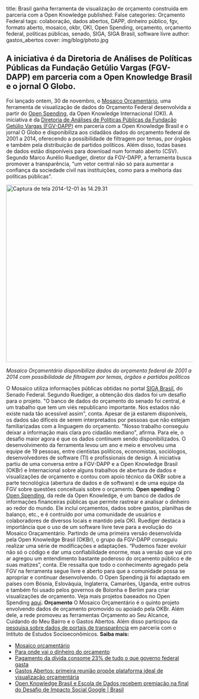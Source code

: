 title: Brasil ganha ferramenta de visualização de orçamento construída em parceria com a Open Knowledge
published: False
categories: Orçamento Federal
tags: colaboração, dados abertos, DAPP, dinheiro público, fgv, formato aberto, mosaico, okbr, OKI, Open Spending, orçamento, orçamento federal, políticas públicas, senado, SIGA, SIGA Brasil, software livre
author: gastos_abertos
cover: img/blog/photo.jpg

## A iniciativa é da Diretoria de Análises de Políticas Públicas da Fundação Getúlio Vargas (FGV-DAPP) em parceria com a Open Knowledge Brasil e o jornal O Globo.
Foi lançado ontem, 30 de novembro, o <a href="http://dapp.fgv.br/mosaico/mosaic_f/2014" target="_blank">Mosaico Orçamentário</a>, uma ferramenta de visualização de dados do Orçamento Federal desenvolvida a partir do <a href="http://openspending.org">Open Spending</a>, da Open Knowledge Internacional (OKI). A iniciativa é da <a href="http://dapp.fgv.br/" target="_blank">Diretoria de Análises de Políticas Públicas da Fundação Getúlio Vargas (FGV-DAPP)</a> em parceria com a Open Knowledge Brasil e o jornal O Globo e disponibiliza aos cidadãos dados do orçamento federal de 2001 a 2014, oferecendo a possibilidade de filtragem por temas, por órgãos e também pela distribuição de partidos políticos. Além disso, todas bases de dados estão disponíveis para download num formato aberto (CSV). Segundo Marco Aurélio Ruediger, diretor da FGV-DAPP, a ferramenta busca promover a transparência, “um vetor central não só para aumentar a confiança da sociedade civil nas instituições, como para a melhoria das políticas públicas”.

<a href="http://br.okblogfarm.org/files/2014/12/Captura-de-tela-2014-12-01-às-14.29.31.png"><img class="wp-image-1966" src="http://br.okblogfarm.org/files/2014/12/Captura-de-tela-2014-12-01-às-14.29.31.png" alt="Captura de tela 2014-12-01 às 14.29.31" width="699" height="479" /></a> 

*Mosaico Orçamentário disponibiliza dados do orçamento federal de 2001 a 2014 com possibilidade de filtragem por temas, órgãos e partidos políticos*

O Mosaico utiliza informações públicas obtidas no portal <a href="http://www12.senado.gov.br/orcamento/sigabrasil" target="_blank">SIGA Brasil</a>, do Senado Federal. Segundo Ruediger, a obtenção dos dados foi um desafio para o projeto. "O banco de dados do orçamento do senado foi central, é um trabalho que tem um viés republicano importante. Nos estados não existe nada tão acessível assim", conta. Apesar de já estarem disponíveis, os dados são difíceis de serem interpretados por pessoas que não estejam familiarizadas com a linguagem do orçamento. "Nosso  trabalho conseguiu deixar a informação mais clara pro cidadão mediano", afirma. Para ele, o desafio maior agora é que os dados continuem sendo disponibilizados. O desenvolvimento da ferramenta levou um ano e meio e envolveu uma equipe de 19 pessoas, entre cientistas políticos, economistas, sociólogos, desenvolvedores de software (TI) e profissionais de design. A iniciativa partiu de uma conversa entre a FGV-DAPP e a Open Knowledge Brasil (OKBr) e Internacional sobre alguns trabalhos de abertura de dados e visualizações de orçamento e contou com apoio técnico da OKBr sobre a parte tecnológica (abertura de dados e de software) e de uma equipe da FGV sobre questões conceituais sobre o orçamento. <strong>Open spending</strong> O <a href="http://openspending.org" target="_blank">Open Spending</a>, da rede da Open Knowledge, é um banco de dados de informações financeiras públicas que permite rastrear e analisar o dinheiro ao redor do mundo. Ele inclui orçamentos, dados sobre gastos, planilhas de balanço, etc., e é contruído por uma comunidade de usuários e colaboradores de diversos locais e mantido pela OKI. Ruediger destaca a importância que o uso de um software livre teve para a evolução do Mosaico Oraçamentário. Partindo de uma primeira versão desenvolvida pela Open Knowledge Brasil (OKBr), o grupo da FGV-DAPP conseguiu realizar uma série de modificações e adaptações. “Pudemos fazer evoluir não só o código e dar uma confiabilidade enorme, mas a versão que vai pro ar agregou um entendimento bastante poderoso do orçamento público e de suas matizes”, conta. Ele ressalta que todo o conhecimento agregado pela FGV na ferramenta segue livre e aberto para que a comunidade possa se apropriar e continuar desenvolvendo. O Open Spending já foi adaptado em países com Bósnia, Eslováquia, Inglaterra, Camarões, Uganda, entre outros e também foi usado pelos governos de Bolonha e Berlim para criar visualizações de orçamento. Veja mais projetos baseados no Open Spending <a href="http://community.openspending.org/about/exemplars/" target="_blank">aqui</a>. <strong>Orçamento</strong> O Mosaico Orçamentário é o quinto projeto envolvendo dados de orçamento promovido ou apoiado pela OKBr. Além dele, a rede promoveu as ferramentas Orçamento ao Seu Alcance, Cuidando do Meu Bairro e o Gastos Abertos. Além disso participou da <a href="http://www.inesc.org.br/biblioteca/publicacoes/textos/pesquisa-transparencia-orcamentaria-nos-websites-nacionais-e-sub-nacionais" target="_blank">pesquisa sobre dados de portais de transparência</a> em parceria com o Intituto de Estudos Socioeconômicos. <strong>Saiba mais:</strong>
<ul>
	<li><a href="http://dapp.fgv.br/mosaico/mosaic_f/2014" target="_blank"> Mosaico orçamentário</a></li>
	<li><a href="http://infograficos.oglobo.globo.com/brasil/para-onde-vai-o-dinheiro-do-orcamento.html" target="_blank">Para onde vai o dinheiro do orçamento</a></li>
	<li><a href="http://oglobo.globo.com/brasil/pagamento-da-divida-consome-23-de-tudo-que-governo-federal-gasta-14699944" target="_blank">Pagamento da dívida consome 23% de tudo o que governo federal gasta</a></li>
	<li><a title="Gastos Abertos: primeira reunião propõe plataforma ideal de visualização orçamentária" href="http://br.okblogfarm.org/2014/09/25/gastos-abertos-primeira-reuniao-propoe-plataforma-ideal-de-visualizacao-orcamentaria/" target="_blank">Gastos Abertos: primeira reunião propõe plataforma ideal de visualização orçamentária</a></li>
	<li><a title="Open Knowledge Brasil e Escola de Dados recebem premiação na final do Desafio de Impacto Social Google | Brasil" href="http://br.okblogfarm.org/2014/05/10/escola-de-dados-recebe-premiacao-na-final-do-desafio-de-impacto-social-google-brasil/" target="_blank">Open Knowledge Brasil e Escola de Dados recebem premiação na final do Desafio de Impacto Social Google | Brasil</a></li>
</ul>
